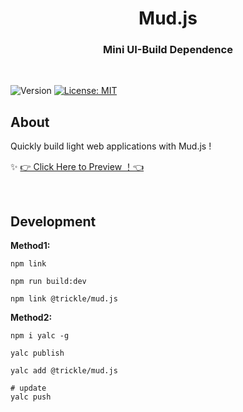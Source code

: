 <h1 align="center"> Mud.js </h1>
<h3 align="center"> Mini UI-Build Dependence </h3>
<br/>
<p>
  <img alt="Version" src="https://img.shields.io/badge/version-0.0.1-blue.svg?cacheSeconds=2592000" />
  <a href="#" target="_blank">
    <img alt="License: MIT" src="https://img.shields.io/badge/License-MIT-yellow.svg" />
  </a>
</p>



## About
<div> Quickly build light web applications with Mud.js !</div>

✨ [👉 Click Here to Preview ！👈](https://coderserio.github.io/Mud.js/demo/index.html)

<br/>

## Development

**Method1:**
```shell
npm link

npm run build:dev

npm link @trickle/mud.js
```


**Method2:**

```shell
npm i yalc -g

yalc publish

yalc add @trickle/mud.js

# update
yalc push
```